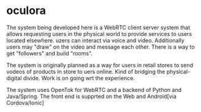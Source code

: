 # oculora
The system being developed here is a WebRTC client server system that allows requesting users in the physical world to provide services to users located elsewhere. uzers can interact via voice and video. Additionally users may "draw" on the video and message each other. There is a way to get "followers" and build "rooms".

The system is originally planned as a way for users in retail stores to send vodeos of products in store to uers online. Kind of bridging the physical-digital divide. Work is on going wrt the experience.

The system uses OpenTok for WebRTC and a backend of Python and Java/Spring. The front end is supprted on the Web and Android[via Cordova/Ionic]

